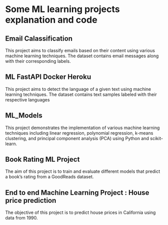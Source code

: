 # Some ML learning projects explanation and code
## Email Calassification
This project aims to classify emails based on their content using various machine learning techniques. The dataset contains email messages along with their corresponding labels.
## ML FastAPI Docker Heroku 
This project aims to detect the language of a given text using machine learning techniques. The dataset contains text samples labeled with their respective languages
## ML_Models
This project demonstrates the implementation of various machine learning techniques including linear regression, polynomial regression, k-means clustering, and principal component analysis (PCA) using Python and scikit-learn.
## Book Rating ML Project 
The aim of this project is to train and evaluate different models that predict a book’s rating from a GoodReads dataset.
## End to end Machine Learning Project : House price prediction
The objective of this project is to predict house prices in California using data from 1990.
